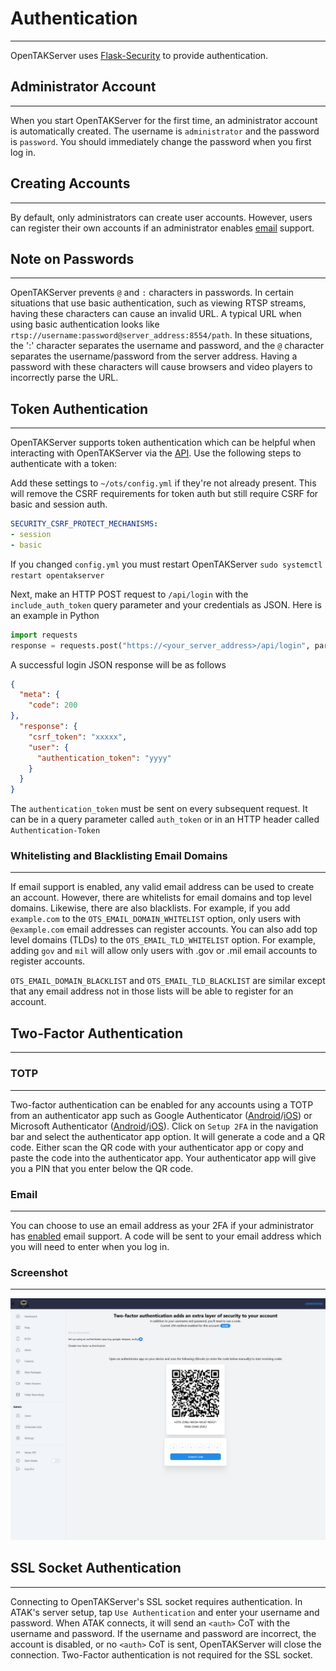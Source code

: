 # Authentication

***

OpenTAKServer uses [Flask-Security](https://flask-security-too.readthedocs.io/en/stable/) to provide authentication.

## Administrator Account

***

When you start OpenTAKServer for the first time, an administrator account is automatically created. The username
is `administrator` and the password is `password`. You should immediately change the password when you first log in.

## Creating Accounts

***

By default, only administrators can create user accounts. However, users can register their own accounts if an administrator
enables [email](email.md) support.

## Note on Passwords

***

OpenTAKServer prevents `@` and `:` characters in passwords. In certain situations that use basic authentication, 
such as viewing RTSP streams, having these characters can cause an invalid URL. A typical URL when using basic authentication
looks like `rtsp://username:password@server_address:8554/path`. In these situations, the ':' character separates the
username and password, and the `@` character separates the username/password from the server address. Having a password
with these characters will cause browsers and video players to incorrectly parse the URL.

## Token Authentication

***

OpenTAKServer supports token authentication which can be helpful when interacting with OpenTAKServer via the
[API](API.md). Use the following steps to authenticate with a token:

Add these settings to `~/ots/config.yml` if they're not already present. This will remove the CSRF requirements
for token auth but still require CSRF for basic and session auth.

```yaml
SECURITY_CSRF_PROTECT_MECHANISMS:
- session
- basic
```

If you changed `config.yml` you must restart OpenTAKServer `sudo systemctl restart opentakserver`   

Next, make an HTTP POST request to `/api/login` with the `include_auth_token` query parameter and your credentials as JSON.
Here is an example in Python

```python
import requests
response = requests.post("https://<your_server_address>/api/login", params={'include_auth_token': ''}, json={'username': 'your_username', 'password': 'your_password'})
```
   
A successful login JSON response will be as follows

```json
{
  "meta": {
    "code": 200
},
  "response": {
    "csrf_token": "xxxxx",
    "user": {
      "authentication_token": "yyyy"
    }
  }
}
```

The `authentication_token` must be sent on every subsequent request. It can be in a query parameter called `auth_token`
or in an HTTP header called `Authentication-Token`

### Whitelisting and Blacklisting Email Domains

***

If email support is enabled, any valid email address can be used to create an account. However, there are whitelists
for email domains and top level domains. Likewise, there are also blacklists. For example, if you add `example.com` to 
the `OTS_EMAIL_DOMAIN_WHITELIST` option, only users with `@example.com` email addresses can register accounts.
You can also add top level domains (TLDs) to the `OTS_EMAIL_TLD_WHITELIST` option. For example, adding `gov` and `mil`
will allow only users with .gov or .mil email accounts to register accounts.

`OTS_EMAIL_DOMAIN_BLACKLIST` and `OTS_EMAIL_TLD_BLACKLIST` are similar except that any email address not in those
lists will be able to register for an account.

## Two-Factor Authentication

***

### TOTP

***

Two-factor authentication can be enabled for any accounts using a TOTP from an authenticator app such as Google Authenticator
([Android](https://play.google.com/store/apps/details?id=com.google.android.apps.authenticator2&hl=en_US&gl=US)/[iOS](https://apps.apple.com/us/app/google-authenticator/id388497605)) or
Microsoft Authenticator ([Android](https://play.google.com/store/apps/details?id=com.azure.authenticator)/[iOS](https://apps.apple.com/us/app/microsoft-authenticator/id983156458)).
Click on `Setup 2FA` in the navigation bar and select the authenticator app option. It will generate a code and a QR code.
Either scan the QR code with your authenticator app or copy and paste the code into the authenticator app. Your authenticator
app will give you a PIN that you enter below the QR code.

### Email

***

You can choose to use an email address as your 2FA if your administrator has [enabled](email.md) email support. A code
will be sent to your email address which you will need to enter when you log in.

### Screenshot

***

![!2FA Setup](images/2fa_setup.png)

## SSL Socket Authentication

***

Connecting to OpenTAKServer's SSL socket requires authentication. In ATAK's server setup, tap `Use Authentication`
and enter your username and password. When ATAK connects, it will send an `<auth>` CoT with the username
and password. If the username and password are incorrect, the account is disabled, or no `<auth>` CoT is sent,
OpenTAKServer will close the connection. Two-Factor authentication is not required for the SSL socket.